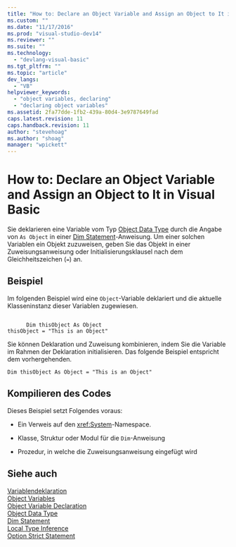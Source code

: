 ```yaml
---
title: "How to: Declare an Object Variable and Assign an Object to It in Visual Basic | Microsoft Docs"
ms.custom: ""
ms.date: "11/17/2016"
ms.prod: "visual-studio-dev14"
ms.reviewer: ""
ms.suite: ""
ms.technology: 
  - "devlang-visual-basic"
ms.tgt_pltfrm: ""
ms.topic: "article"
dev_langs: 
  - "VB"
helpviewer_keywords: 
  - "object variables, declaring"
  - "declaring object variables"
ms.assetid: 2fa77dde-1fb2-439a-80d4-3e9787649fad
caps.latest.revision: 11
caps.handback.revision: 11
author: "stevehoag"
ms.author: "shoag"
manager: "wpickett"
---
```

# How to: Declare an Object Variable and Assign an Object to It in Visual Basic
Sie deklarieren eine Variable vom Typ [Object Data Type](../../../../visual-basic/language-reference/data-types/object-data-type.md) durch die Angabe von `As Object` in einer [Dim Statement](../../../../visual-basic/language-reference/statements/dim-statement.md)\-Anweisung.  Um einer solchen Variablen ein Objekt zuzuweisen, geben Sie das Objekt in einer Zuweisungsanweisung oder Initialisierungsklausel nach dem Gleichheitszeichen \(`=`\) an.  
  
## Beispiel  
 Im folgenden Beispiel wird eine `Object`\-Variable deklariert und die aktuelle Klasseninstanz dieser Variablen zugewiesen.  
  
```  
  
      Dim thisObject As Object  
thisObject = "This is an Object"  
```  
  
 Sie können Deklaration und Zuweisung kombinieren, indem Sie die Variable im Rahmen der Deklaration initialisieren.  Das folgende Beispiel entspricht dem vorhergehenden.  
  
```  
Dim thisObject As Object = "This is an Object"  
```  
  
## Kompilieren des Codes  
 Dieses Beispiel setzt Folgendes voraus:  
  
-   Ein Verweis auf den <xref:System>\-Namespace.  
  
-   Klasse, Struktur oder Modul für die `Dim`\-Anweisung  
  
-   Prozedur, in welche die Zuweisungsanweisung eingefügt wird  
  
## Siehe auch  
 [Variablendeklaration](../../../../visual-basic/programming-guide/language-features/variables/variable-declaration.md)   
 [Object Variables](../../../../visual-basic/programming-guide/language-features/variables/object-variables.md)   
 [Object Variable Declaration](../../../../visual-basic/programming-guide/language-features/variables/object-variable-declaration.md)   
 [Object Data Type](../../../../visual-basic/language-reference/data-types/object-data-type.md)   
 [Dim Statement](../../../../visual-basic/language-reference/statements/dim-statement.md)   
 [Local Type Inference](../../../../visual-basic/programming-guide/language-features/variables/local-type-inference.md)   
 [Option Strict Statement](../../../../visual-basic/language-reference/statements/option-strict-statement.md)